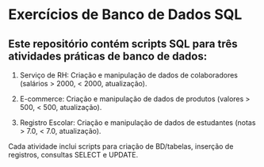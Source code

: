 # Exercícios de Banco de Dados SQL

## Este repositório contém scripts SQL para três atividades práticas de banco de dados:  

1. Serviço de RH: Criação e manipulação de dados de colaboradores (salários > 2000, < 2000, atualização).

2. E-commerce: Criação e manipulação de dados de produtos (valores > 500, < 500, atualização).

3. Registro Escolar: Criação e manipulação de dados de estudantes (notas > 7.0, < 7.0, atualização).

<p>Cada atividade inclui scripts para criação de BD/tabelas, inserção de registros, consultas SELECT e UPDATE.</p>